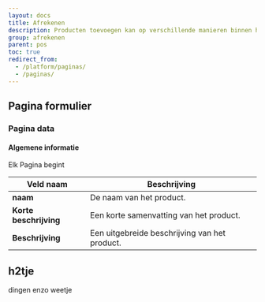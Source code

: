 ```yaml
---
layout: docs
title: Afrekenen
description: Producten toevoegen kan op verschillende manieren binnen het afosto platform.
group: afrekenen
parent: pos
toc: true
redirect_from:
  - /platform/paginas/
  - /paginas/
---
```

## Pagina formulier

### Pagina data
#### Algemene informatie
Elk Pagina begint 

| Veld naam | Beschrijving |
|---|---|
| **naam** |De naam van het product.|
| **Korte beschrijving** |Een korte samenvatting van het product.|
| **Beschrijving** |Een uitgebreide beschrijving van het product.|

## h2tje
dingen enzo weetje
